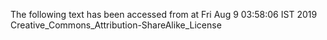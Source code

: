 The following text has been accessed from at Fri Aug 9 03:58:06 IST 2019
Creative_Commons_Attribution-ShareAlike_License
